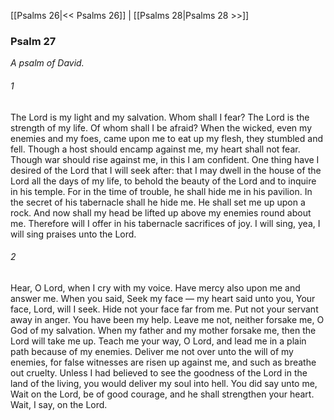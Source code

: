 [[Psalms 26|<< Psalms 26]]  |  [[Psalms 28|Psalms 28 >>]]

### Psalm 27

*A psalm of David.*

###### 1
The Lord is my light and my salvation. Whom shall I fear? The Lord is the strength of my life. Of whom shall I be afraid? When the wicked, even my enemies and my foes, came upon me to eat up my flesh, they stumbled and fell. Though a host should encamp against me, my heart shall not fear. Though war should rise against me, in this I am confident. One thing have I desired of the Lord that I will seek after: that I may dwell in the house of the Lord all the days of my life, to behold the beauty of the Lord and to inquire in his temple. For in the time of trouble, he shall hide me in his pavilion. In the secret of his tabernacle shall he hide me. He shall set me up upon a rock. And now shall my head be lifted up above my enemies round about me. Therefore will I offer in his tabernacle sacrifices of joy. I will sing, yea, I will sing praises unto the Lord.

###### 2
Hear, O Lord, when I cry with my voice. Have mercy also upon me and answer me. When you said, Seek my face — my heart said unto you, Your face, Lord, will I seek. Hide not your face far from me. Put not your servant away in anger. You have been my help. Leave me not, neither forsake me, O God of my salvation. When my father and my mother forsake me, then the Lord will take me up. Teach me your way, O Lord, and lead me in a plain path because of my enemies. Deliver me not over unto the will of my enemies, for false witnesses are risen up against me, and such as breathe out cruelty. Unless I had believed to see the goodness of the Lord in the land of the living, you would deliver my soul into hell. You did say unto me, Wait on the Lord, be of good courage, and he shall strengthen your heart. Wait, I say, on the Lord.